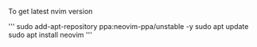 To get latest nvim version

'''
sudo add-apt-repository ppa:neovim-ppa/unstable -y
sudo apt update
sudo apt install neovim
'''
